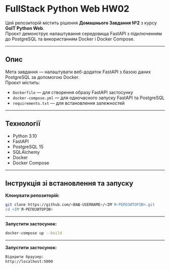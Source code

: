 # FullStack Python Web HW02

Цей репозиторій містить рішення **Домашнього Завдання №2** з курсу **GoIT Python Web**.  
Проєкт демонструє налаштування середовища FastAPI з підключенням до PostgreSQL та використанням Docker і Docker Compose.

---

##  Опис

Мета завдання — налаштувати веб-додаток FastAPI з базою даних PostgreSQL за допомогою Docker.  
Проєкт містить:
- `Dockerfile` — для створення образу FastAPI застосунку
- `docker-compose.yml` — для одночасного запуску FastAPI та PostgreSQL
- `requirements.txt` — для встановлення залежностей

---

## Технології

- Python 3.10
- FastAPI
- PostgreSQL 15
- SQLAlchemy
- Docker
- Docker Compose

---

## Інструкція зі встановлення та запуску

 **Клонувати репозиторій:**

```bash
git clone https://github.com/<ВАШ-USERNAME>/<ІМ'Я-РЕПОЗИТОРІЮ>.git
cd <ІМ'Я-РЕПОЗИТОРІЮ>
```

---

**Запустити застосунок:**
```bash
docker-compose up --build
```
---

**Запустити застосунок:**
```bash
Відкрити браузер:
http://localhost:5000
```


